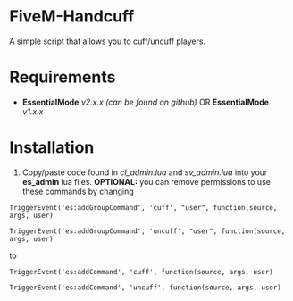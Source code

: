 # FiveM-Handcuff
A simple script that allows you to cuff/uncuff players.

# Requirements
* **EssentialMode** *v2.x.x (can be found on github)* OR **EssentialMode** *v1.x.x*

# Installation
1. Copy/paste code found in *cl_admin.lua* and *sv_admin.lua* into your **es_admin** lua files.
**OPTIONAL:** you can remove permissions to use these commands by changing
```
TriggerEvent('es:addGroupCommand', 'cuff', "user", function(source, args, user)
```
```
TriggerEvent('es:addGroupCommand', 'uncuff', "user", function(source, args, user)
```
to
```
TriggerEvent('es:addCommand', 'cuff', function(source, args, user)
```
```
TriggerEvent('es:addCommand', 'uncuff', function(source, args, user)
```



